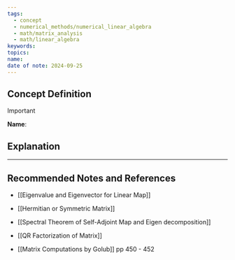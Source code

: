 ```yaml
---
tags:
  - concept
  - numerical_methods/numerical_linear_algebra
  - math/matrix_analysis
  - math/linear_algebra
keywords: 
topics: 
name: 
date of note: 2024-09-25
---
```


## Concept Definition

>[!important]
>**Name**: 



## Explanation





-----------
##  Recommended Notes and References



- [[Eigenvalue and Eigenvector for Linear Map]]
- [[Hermitian or Symmetric Matrix]]
- [[Spectral Theorem of Self-Adjoint Map and Eigen decomposition]]
- [[QR Factorization of Matrix]]




- [[Matrix Computations by Golub]] pp 450 - 452